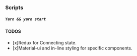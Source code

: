 ### Scripts

##### `Yarn && yarn start`

#### TODOS

- [x]Redux for Connecting state.
- [x]Material-ui and in-line styling for specific components.
